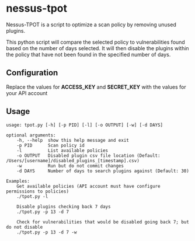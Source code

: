 # nessus-tpot
Nessus-TPOT is a script to optimize a scan policy by removing unused plugins.

This python script will compare the selected policy to vulnerabilities found based on the number of days selected. It will then disable the plugins within the policy that have not been found in the specified number of days.

## Configuration
Replace the values for **ACCESS_KEY** and **SECRET_KEY** with the values for your API account

## Usage
```
usage: tpot.py [-h] [-p PID] [-l] [-o OUTPUT] [-w] [-d DAYS]

optional arguments:
    -h, --help  show this help message and exit
    -p PID      Scan policy id
    -l          List available policies
    -o OUTPUT   Disabled plugin csv file location (Default: /Users/[username]/disabled_plugins_[timestamp].csv)
    -w          Run but do not commit changes
    -d DAYS     Number of days to search plugins against (Default: 30)

Examples:
    Get available policies (API account must have configure permissions to policies)
    ./tpot.py -l

    Disable plugins checking back 7 days
    ./tpot.py -p 13 -d 7

    Check for vulnerabilities that would be disabled going back 7; but do not disable
    ./tpot.py -p 13 -d 7 -w
```
